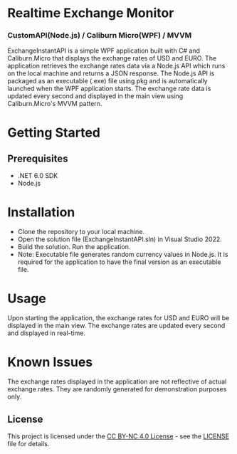 # Realtime Exchange Monitor
### CustomAPI(Node.js) / Caliburn Micro(WPF) / MVVM
ExchangeInstantAPI is a simple WPF application built with C# and Caliburn.Micro that displays the exchange rates of USD and EURO. The application retrieves the exchange rates data via a Node.js API which runs on the local machine and returns a JSON response. The Node.js API is packaged as an executable (.exe) file using pkg and is automatically launched when the WPF application starts. The exchange rate data is updated every second and displayed in the main view using Caliburn.Micro's MVVM pattern.

# Getting Started 
## Prerequisites 
- .NET 6.0 SDK 
- Node.js 
# Installation 
- Clone the repository to your local machine. 
- Open the solution file (ExchangeInstantAPI.sln) in Visual Studio 2022. 
- Build the solution. Run the application. 
- Note: Executable file generates random currency values in Node.js. It is required for the application to have the final version as an executable file. 
# Usage 
Upon starting the application, the exchange rates for USD and EURO will be displayed in the main view. The exchange rates are updated every second and displayed in real-time.

# Known Issues 
The exchange rates displayed in the application are not reflective of actual exchange rates. They are randomly generated for demonstration purposes only.
## License

This project is licensed under the [CC BY-NC 4.0 License](LICENSE) - see the [LICENSE](LICENSE) file for details.
